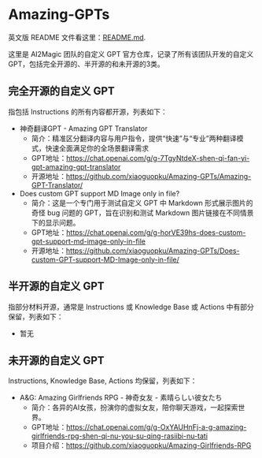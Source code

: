 # Amazing-GPTs

英文版 README 文件看这里：[README.md](https://github.com/xiaoguopku/Amazing-GPTs/README.md).

这里是 AI2Magic 团队的自定义 GPT 官方仓库，记录了所有该团队开发的自定义 GPT，包括完全开源的、半开源的和未开源的3类。

## 完全开源的自定义 GPT

指包括 Instructions 的所有内容都开源，列表如下：

- 神奇翻译GPT - Amazing GPT Translator
  - 简介：精准区分翻译内容与用户指令，提供“快速”与“专业”两种翻译模式，快速全面满足你的全场景翻译需求
  - GPT地址：https://chat.openai.com/g/g-7TgyNtdeX-shen-qi-fan-yi-gpt-amazing-gpt-translator
  - 开源地址：https://github.com/xiaoguopku/Amazing-GPTs/Amazing-GPT-Translator/
- Does custom GPT support MD Image only in file?
  - 简介：这是一个专门用于测试自定义 GPT 中 Markdown 形式展示图片的奇怪 bug 问题的 GPT，旨在识别和测试 Markdown 图片链接在不同情景下的显示问题。
  - GPT地址：https://chat.openai.com/g/g-horVE39hs-does-custom-gpt-support-md-image-only-in-file
  - 开源地址：https://github.com/xiaoguopku/Amazing-GPTs/Does-custom-GPT-support-MD-Image-only-in-file/

## 半开源的自定义 GPT

指部分材料开源，通常是 Instructions 或 Knowledge Base 或 Actions 中有部分保留，列表如下：

- 暂无

## 未开源的自定义 GPT

Instructions, Knowledge Base, Actions 均保留，列表如下：

- A&G: Amazing Girlfriends RPG - 神奇女友 - 素晴らしい彼女たち
  - 简介：各异的AI女孩，扮演你的虚拟女友，陪你聊天游戏，一起探索世界。
  - GPT地址：https://chat.openai.com/g/g-OxYAUHnFj-a-g-amazing-girlfriends-rpg-shen-qi-nu-you-su-qing-rasiibi-nu-tati
  - 项目介绍：https://github.com/xiaoguopku/Amazing-Girlfriends-RPG
